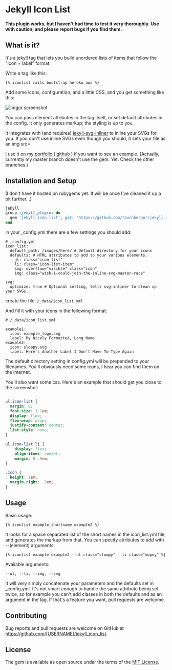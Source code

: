 # Jekyll Icon List

**This plugin works, but I haven't had time to test it very thoroughly. Use with caution, and please
report bugs if you find them.**

## What is it? 

It's a jekyll tag that lets you build unordered lists of items that follow the "Icon + label"
format.

Write a tag like this: 
```
{% iconlist rails bootstrap heroku aws %}
```

Add some icons, configuration, and a little CSS, and you get something like this: 

![imgur screenshot]( https://i.imgur.com/9m6qCRB.png )

You can pass element attributes in the tag itself, or set default attributes in the config. It only
generates markup; the styling is up to you. 

It integrates with (and requires) [jekyll-svg-inliner](https://github.com/sdumetz/jekyll-inline-svg)
to inline your SVGs for you. If you don't use inline SVGs even though you should, it sets your file
as an img src=. 

I use it on [my portfolio](https://robert-buchberger.com/projects.html)
([ github ](https://github.com/rbuchberger/robert-buchberger.com)) if you want to see an example.
(Actually, currently my master branch doesn't use the gem. Yet. Check the other branches.)

## Installation and Setup

(I don't have it hosted on rubygems yet. It will be once I've cleaned it up a bit further. .)

```ruby
jekyll
group :jekyll_plugins do
  gem 'jekyll_icon_list', git: 'https://github.com/rbuchberger/jekyll_icon_list.git'
end
```

in your \_config.yml there are a few settings you should add:
```
# _config.yml
icon_list:
  default_path: /images/here/ # Default directory for your icons
  defaults: # HTML attributes to add to your various elements. 
    ul: class="icon-list"
    li: class="icon-list-item"
    svg: overflow="visible" class="icon"
    img: class="wish-i-could-join-the-inline-svg-master-race"

svg: 
  optimize: true # Optional setting, tells svg-inliner to clean up your SVGs.

```

create the file:
`/_data/icon_list.yml`

And fill it with your icons in the following format: 


```
# /_data/icon_list.yml

example1:
  icon: example_logo.svg 
  label: My Nicely Formatted, Long Name
example2:
  icon: sloppy.svg
  label: Here's Another Label I Don't Have To Type Again
```

The default directory setting in config.yml will be prepended to your filenames. You'll obviously
need some icons, I hear you can find them on the internet.

You'll also want some css. Here's an example that should get you close to the screenshot:

```css

ul.icon-list {
  margin: 0;
  font-size: 1.1em;
  display: flex;
  flex-wrap: wrap;
  justify-content: center;
  list-style: none;
}

ul.icon-list li {
    display: flex;
    align-items: center;
    margin: 0 .5em;
}

.icon {
  height: 1em;
  margin-right: .2em;
}

```
## Usage

Basic usage: 
```
{% iconlist example_shortname example2 %}
```

It looks for a space separated list of the short names in the icon_list.yml file, and generates the
markup from that. You can specify attributes to add with --(element) arguments: 
```
{% iconlist example example2 --ul class="stumpy" --li class="mopey" %}

```

Available arguments:

`--ul, --li, --img, --svg`

It will very simply concatenate your parameters and the defaults set in \_config.yml. It's not
smart enough to handle the same attribute being set twice, so for example you can't add classes in
both the defaults and as an argument in the tag. If that's a feature you want, pull requests are
welcome. 

## Contributing

Bug reports and pull requests are welcome on GitHub at https://github.com/[USERNAME]/jekyll_icon_list.

## License

The gem is available as open source under the terms of the [MIT License](https://opensource.org/licenses/MIT).
